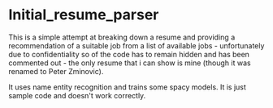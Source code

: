 # Initial_resume_parser

This is a simple attempt at breaking down a resume and providing a recommendation of a suitable job from
a list of available jobs - unfortunately due to confidentiality so of the code has to remain hidden and
has been commented out - the only resume that i can show is mine (though it was renamed to Peter Zminovic).

It uses name entity recognition and trains some spacy models. It is just sample code and doesn't work 
correctly.
